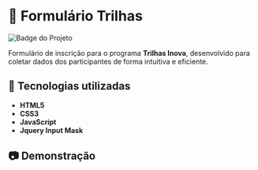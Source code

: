 # 📌 Formulário Trilhas
![Badge do Projeto](https://img.shields.io/badge/Status-Em%20Desenvolvimento-orange)

Formulário de inscrição para o programa **Trilhas Inova**, desenvolvido para coletar dados dos participantes de forma intuitiva e eficiente.

## 🚀 Tecnologias utilizadas

- **HTML5**
- **CSS3**
- **JavaScript**
- **Jquery Input Mask**

## 📷 Demonstração
